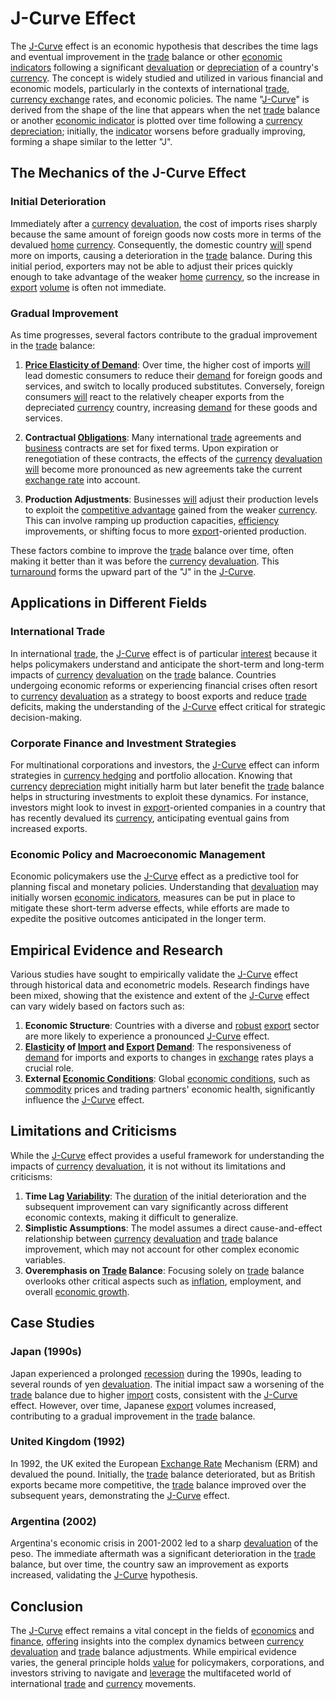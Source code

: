 # J-Curve Effect

The [J-Curve](../j/j-curve.md) effect is an economic hypothesis that describes the time lags and eventual improvement in the [trade](../t/trade.md) balance or other [economic indicators](../e/economic_indicators.md) following a significant [devaluation](../d/devaluation.md) or [depreciation](../d/depreciation.md) of a country's [currency](../c/currency.md). The concept is widely studied and utilized in various financial and economic models, particularly in the contexts of international [trade](../t/trade.md), [currency exchange](../c/currency_exchange.md) rates, and economic policies. The name "[J-Curve](../j/j-curve.md)" is derived from the shape of the line that appears when the net [trade](../t/trade.md) balance or another [economic indicator](../e/economic_indicator.md) is plotted over time following a [currency](../c/currency.md) [depreciation](../d/depreciation.md); initially, the [indicator](../i/indicator.md) worsens before gradually improving, forming a shape similar to the letter "J".

## The Mechanics of the J-Curve Effect

### Initial Deterioration

Immediately after a [currency](../c/currency.md) [devaluation](../d/devaluation.md), the cost of imports rises sharply because the same amount of foreign goods now costs more in terms of the devalued [home](../h/home.md) [currency](../c/currency.md). Consequently, the domestic country [will](../w/will.md) spend more on imports, causing a deterioration in the [trade](../t/trade.md) balance. During this initial period, exporters may not be able to adjust their prices quickly enough to take advantage of the weaker [home](../h/home.md) [currency](../c/currency.md), so the increase in [export](../e/export.md) [volume](../v/volume.md) is often not immediate.

### Gradual Improvement

As time progresses, several factors contribute to the gradual improvement in the [trade](../t/trade.md) balance:

1. **[Price Elasticity of Demand](../p/price_elasticity_of_demand.md)**: Over time, the higher cost of imports [will](../w/will.md) lead domestic consumers to reduce their [demand](../d/demand.md) for foreign goods and services, and switch to locally produced substitutes. Conversely, foreign consumers [will](../w/will.md) react to the relatively cheaper exports from the depreciated [currency](../c/currency.md) country, increasing [demand](../d/demand.md) for these goods and services.

2. **Contractual [Obligations](../o/obligation.md)**: Many international [trade](../t/trade.md) agreements and [business](../b/business.md) contracts are set for fixed terms. Upon expiration or renegotiation of these contracts, the effects of the [currency](../c/currency.md) [devaluation](../d/devaluation.md) [will](../w/will.md) become more pronounced as new agreements take the current [exchange rate](../e/exchange_rate.md) into account.

3. **Production Adjustments**: Businesses [will](../w/will.md) adjust their production levels to exploit the [competitive advantage](../c/competitive_advantage.md) gained from the weaker [currency](../c/currency.md). This can involve ramping up production capacities, [efficiency](../e/efficiency.md) improvements, or shifting focus to more [export](../e/export.md)-oriented production.

These factors combine to improve the [trade](../t/trade.md) balance over time, often making it better than it was before the [currency](../c/currency.md) [devaluation](../d/devaluation.md). This [turnaround](../t/turnaround.md) forms the upward part of the "J" in the [J-Curve](../j/j-curve.md).

## Applications in Different Fields

### International Trade

In international [trade](../t/trade.md), the [J-Curve](../j/j-curve.md) effect is of particular [interest](../i/interest.md) because it helps policymakers understand and anticipate the short-term and long-term impacts of [currency](../c/currency.md) [devaluation](../d/devaluation.md) on the [trade](../t/trade.md) balance. Countries undergoing economic reforms or experiencing financial crises often resort to [currency](../c/currency.md) [devaluation](../d/devaluation.md) as a strategy to boost exports and reduce [trade](../t/trade.md) deficits, making the understanding of the [J-Curve](../j/j-curve.md) effect critical for strategic decision-making.

### Corporate Finance and Investment Strategies

For multinational corporations and investors, the [J-Curve](../j/j-curve.md) effect can inform strategies in [currency hedging](../c/currency_hedging.md) and portfolio allocation. Knowing that [currency](../c/currency.md) [depreciation](../d/depreciation.md) might initially harm but later benefit the [trade](../t/trade.md) balance helps in structuring investments to exploit these dynamics. For instance, investors might look to invest in [export](../e/export.md)-oriented companies in a country that has recently devalued its [currency](../c/currency.md), anticipating eventual gains from increased exports.

### Economic Policy and Macroeconomic Management

Economic policymakers use the [J-Curve](../j/j-curve.md) effect as a predictive tool for planning fiscal and monetary policies. Understanding that [devaluation](../d/devaluation.md) may initially worsen [economic indicators](../e/economic_indicators.md), measures can be put in place to mitigate these short-term adverse effects, while efforts are made to expedite the positive outcomes anticipated in the longer term.

## Empirical Evidence and Research

Various studies have sought to empirically validate the [J-Curve](../j/j-curve.md) effect through historical data and econometric models. Research findings have been mixed, showing that the existence and extent of the [J-Curve](../j/j-curve.md) effect can vary widely based on factors such as:

1. **Economic Structure**: Countries with a diverse and [robust](../r/robust.md) [export](../e/export.md) sector are more likely to experience a pronounced [J-Curve](../j/j-curve.md) effect.
2. **[Elasticity](../e/elasticity.md) of [Import](../i/import.md) and [Export](../e/export.md) [Demand](../d/demand.md)**: The responsiveness of [demand](../d/demand.md) for imports and exports to changes in [exchange](../e/exchange.md) rates plays a crucial role.
3. **External [Economic Conditions](../e/economic_conditions.md)**: Global [economic conditions](../e/economic_conditions.md), such as [commodity](../c/commodity.md) prices and trading partners' economic health, significantly influence the [J-Curve](../j/j-curve.md) effect.

## Limitations and Criticisms

While the [J-Curve](../j/j-curve.md) effect provides a useful framework for understanding the impacts of [currency](../c/currency.md) [devaluation](../d/devaluation.md), it is not without its limitations and criticisms:

1. **Time Lag [Variability](../v/variability.md)**: The [duration](../d/duration.md) of the initial deterioration and the subsequent improvement can vary significantly across different economic contexts, making it difficult to generalize.
2. **Simplistic Assumptions**: The model assumes a direct cause-and-effect relationship between [currency](../c/currency.md) [devaluation](../d/devaluation.md) and [trade](../t/trade.md) balance improvement, which may not account for other complex economic variables.
3. **Overemphasis on [Trade](../t/trade.md) Balance**: Focusing solely on [trade](../t/trade.md) balance overlooks other critical aspects such as [inflation](../i/inflation.md), employment, and overall [economic growth](../e/economic_growth.md).

## Case Studies

### Japan (1990s)

Japan experienced a prolonged [recession](../r/recession.md) during the 1990s, leading to several rounds of yen [devaluation](../d/devaluation.md). The initial impact saw a worsening of the [trade](../t/trade.md) balance due to higher [import](../i/import.md) costs, consistent with the [J-Curve](../j/j-curve.md) effect. However, over time, Japanese [export](../e/export.md) volumes increased, contributing to a gradual improvement in the [trade](../t/trade.md) balance.

### United Kingdom (1992)

In 1992, the UK exited the European [Exchange Rate](../e/exchange_rate.md) Mechanism (ERM) and devalued the pound. Initially, the [trade](../t/trade.md) balance deteriorated, but as British exports became more competitive, the [trade](../t/trade.md) balance improved over the subsequent years, demonstrating the [J-Curve](../j/j-curve.md) effect.

### Argentina (2002)

Argentina's economic crisis in 2001-2002 led to a sharp [devaluation](../d/devaluation.md) of the peso. The immediate aftermath was a significant deterioration in the [trade](../t/trade.md) balance, but over time, the country saw an improvement as exports increased, validating the [J-Curve](../j/j-curve.md) hypothesis.

## Conclusion

The [J-Curve](../j/j-curve.md) effect remains a vital concept in the fields of [economics](../e/economics.md) and [finance](../f/finance.md), [offering](../o/offering.md) insights into the complex dynamics between [currency](../c/currency.md) [devaluation](../d/devaluation.md) and [trade](../t/trade.md) balance adjustments. While empirical evidence varies, the general principle holds [value](../v/value.md) for policymakers, corporations, and investors striving to navigate and [leverage](../l/leverage.md) the multifaceted world of international [trade](../t/trade.md) and [currency](../c/currency.md) movements.
